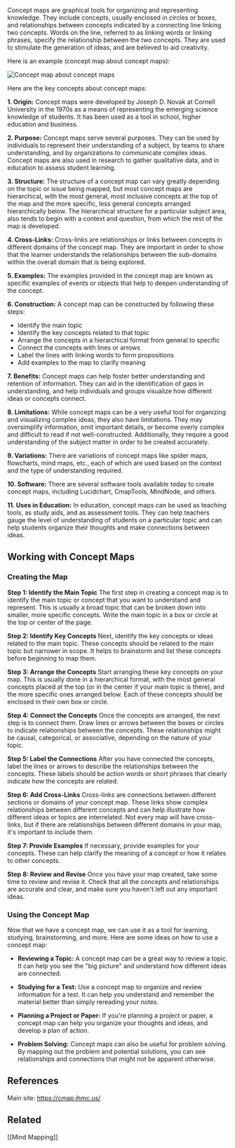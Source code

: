 Concept maps are graphical tools for organizing and representing knowledge. They include concepts, usually enclosed in circles or boxes, and relationships between concepts indicated by a connecting line linking two concepts. Words on the line, referred to as linking words or linking phrases, specify the relationship between the two concepts. They are used to stimulate the generation of ideas, and are believed to aid creativity.

Here is an example (concept map about concept maps):

![Concept map about concept maps](https://cmap.ihmc.us/docs/images/Theory/Fig1CmapAboutCmaps-large.png)

Here are the key concepts about concept maps:

**1. Origin:** Concept maps were developed by Joseph D. Novak at Cornell University in the 1970s as a means of representing the emerging science knowledge of students. It has been used as a tool in school, higher education and business.

**2. Purpose:** Concept maps serve several purposes. They can be used by individuals to represent their understanding of a subject, by teams to share understanding, and by organizations to communicate complex ideas. Concept maps are also used in research to gather qualitative data, and in education to assess student learning.

**3. Structure:** The structure of a concept map can vary greatly depending on the topic or issue being mapped, but most concept maps are hierarchical, with the most general, most inclusive concepts at the top of the map and the more specific, less general concepts arranged hierarchically below. The hierarchical structure for a particular subject area, also tends to begin with a context and question, from which the rest of the map is developed.

**4. Cross-Links:** Cross-links are relationships or links between concepts in different domains of the concept map. They are important in order to show that the learner understands the relationships between the sub-domains within the overall domain that is being explored.

**5. Examples:** The examples provided in the concept map are known as specific examples of events or objects that help to deepen understanding of the concept.

**6. Construction:** A concept map can be constructed by following these steps:

- Identify the main topic
- Identify the key concepts related to that topic
- Arrange the concepts in a hierarchical format from general to specific
- Connect the concepts with lines or arrows
- Label the lines with linking words to form propositions
- Add examples to the map to clarify meaning

**7. Benefits:** Concept maps can help foster better understanding and retention of information. They can aid in the identification of gaps in understanding, and help individuals and groups visualize how different ideas or concepts connect. 

**8. Limitations:** While concept maps can be a very useful tool for organizing and visualizing complex ideas, they also have limitations. They may oversimplify information, omit important details, or become overly complex and difficult to read if not well-constructed. Additionally, they require a good understanding of the subject matter in order to be created accurately.

**9. Variations:** There are variations of concept maps like spider maps, flowcharts, mind maps, etc., each of which are used based on the context and the type of understanding required.

**10. Software:** There are several software tools available today to create concept maps, including Lucidchart, CmapTools, MindNode, and others.

**11. Uses in Education:** In education, concept maps can be used as teaching tools, as study aids, and as assessment tools. They can help teachers gauge the level of understanding of students on a particular topic and can help students organize their thoughts and make connections between ideas.

## Working with Concept Maps

### Creating the Map

**Step 1: Identify the Main Topic**
The first step in creating a concept map is to identify the main topic or concept that you want to understand and represent. This is usually a broad topic that can be broken down into smaller, more specific concepts. Write the main topic in a box or circle at the top or center of the page. 

**Step 2: Identify Key Concepts**
Next, identify the key concepts or ideas related to the main topic. These concepts should be related to the main topic but narrower in scope. It helps to brainstorm and list these concepts before beginning to map them. 

**Step 3: Arrange the Concepts**
Start arranging these key concepts on your map. This is usually done in a hierarchical format, with the most general concepts placed at the top (or in the center if your main topic is there), and the more specific ones arranged below. Each of these concepts should be enclosed in their own box or circle.

**Step 4: Connect the Concepts**
Once the concepts are arranged, the next step is to connect them. Draw lines or arrows between the boxes or circles to indicate relationships between the concepts. These relationships might be causal, categorical, or associative, depending on the nature of your topic.

**Step 5: Label the Connections**
After you have connected the concepts, label the lines or arrows to describe the relationships between the concepts. These labels should be action words or short phrases that clearly indicate how the concepts are related.

**Step 6: Add Cross-Links**
Cross-links are connections between different sections or domains of your concept map. These links show complex relationships between different concepts and can help illustrate how different ideas or topics are interrelated. Not every map will have cross-links, but if there are relationships between different domains in your map, it's important to include them.

**Step 7: Provide Examples**
If necessary, provide examples for your concepts. These can help clarify the meaning of a concept or how it relates to other concepts.

**Step 8: Review and Revise**
Once you have your map created, take some time to review and revise it. Check that all the concepts and relationships are accurate and clear, and make sure you haven't left out any important ideas. 

### Using the Concept Map

Now that we have a concept map, we can use it as a tool for learning, studying, brainstorming, and more. Here are some ideas on how to use a concept map:

- **Reviewing a Topic:** A concept map can be a great way to review a topic. It can help you see the "big picture" and understand how different ideas are connected.

- **Studying for a Test:** Use a concept map to organize and review information for a test. It can help you understand and remember the material better than simply rereading your notes.

- **Planning a Project or Paper:** If you're planning a project or paper, a concept map can help you organize your thoughts and ideas, and develop a plan of action.

- **Problem Solving:** Concept maps can also be useful for problem solving. By mapping out the problem and potential solutions, you can see relationships and connections that might not be apparent otherwise.

## References

Main site:  https://cmap.ihmc.us/

## Related

[[Mind Mapping]]